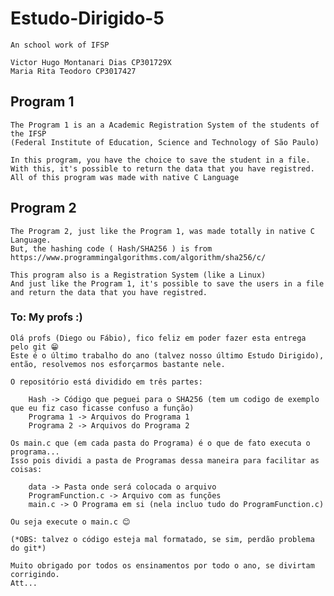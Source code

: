 # Estudo-Dirigido-5

    An school work of IFSP

    Victor Hugo Montanari Dias CP301729X
    Maria Rita Teodoro CP3017427

## Program 1

    The Program 1 is an a Academic Registration System of the students of the IFSP
    (Federal Institute of Education, Science and Technology of São Paulo)
    
    In this program, you have the choice to save the student in a file.
    With this, it's possible to return the data that you have registred.
    All of this program was made with native C Language 

## Program 2

    The Program 2, just like the Program 1, was made totally in native C Language.
    But, the hashing code ( Hash/SHA256 ) is from https://www.programmingalgorithms.com/algorithm/sha256/c/
    
    This program also is a Registration System (like a Linux)
    And just like the Program 1, it's possible to save the users in a file and return the data that you have registred.

### To: My profs :)

    Olá profs (Diego ou Fábio), fico feliz em poder fazer esta entrega pelo git 😁
    Este é o último trabalho do ano (talvez nosso último Estudo Dirigido), então, resolvemos nos esforçarmos bastante nele.
    
    O repositório está dividido em três partes:

        Hash -> Código que peguei para o SHA256 (tem um codigo de exemplo que eu fiz caso ficasse confuso a função)
        Programa 1 -> Arquivos do Programa 1
        Programa 2 -> Arquivos do Programa 2

    Os main.c que (em cada pasta do Programa) é o que de fato executa o programa...
    Isso pois dividi a pasta de Programas dessa maneira para facilitar as coisas:

        data -> Pasta onde será colocada o arquivo
        ProgramFunction.c -> Arquivo com as funções
        main.c -> O Programa em si (nela incluo tudo do ProgramFunction.c)

    Ou seja execute o main.c 😊

    (*OBS: talvez o código esteja mal formatado, se sim, perdão problema do git*)

    Muito obrigado por todos os ensinamentos por todo o ano, se divirtam corrigindo.
    Att...
